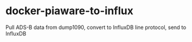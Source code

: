 # docker-piaware-to-influx
Pull ADS-B data from dump1090, convert to InfluxDB line protocol, send to InfluxDB
